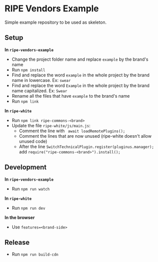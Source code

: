 # RIPE Vendors Example

Simple example repository to be used as skeleton.

## Setup
**In `ripe-vendors-example`**
- Change the project folder name and replace `example` by the brand's name
- Run `npm install`
- Find and replace the word `example` in the whole project by the brand name in lowercase. Ex: `swear`
- Find and replace the word `Example` in the whole project by the brand name capitalized. Ex: `Swear`
- Rename all the files that have `example` to the brand's name
- Run `npm link`

**In `ripe-white`**
- Run `npm link ripe-commons-<brand>`
- Update the file `ripe-white/js/main.js`:
    - Comment the line with ` await loadRemotePlugins();`
    - Comment the lines that are now unused (ripe-white doesn't allow unused code)
    - After the line `SwitchTechnicalPlugin.register(pluginus.manager);` add `require("ripe-commons-<brand>").install();`

## Development
**In `ripe-vendors-example`**
- Run `npm run watch`

**In `ripe-white`**
- Run `npm run dev`

**In the browser**
- Use `features=<brand-side>`


## Release

- Run `npm run build-cdn`
